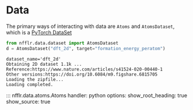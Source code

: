 # Data

The primary ways of interacting with data are `Atoms` and `AtomsDataset`,
which is a [PyTorch DataSet](https://pytorch.org/docs/stable/data.html)

```python
from nfflr.data.dataset import AtomsDataset
d = AtomsDataset("dft_2d", target="formation_energy_peratom")
```

```shell
dataset_name='dft_2d'
Obtaining 2D dataset 1.1k ...
Reference:https://www.nature.com/articles/s41524-020-00440-1
Other versions:https://doi.org/10.6084/m9.figshare.6815705
Loading the zipfile...
Loading completed.
```



::: nfflr.data.atoms.Atoms
    handler: python
    options:
      show_root_heading: true
      show_source: true
